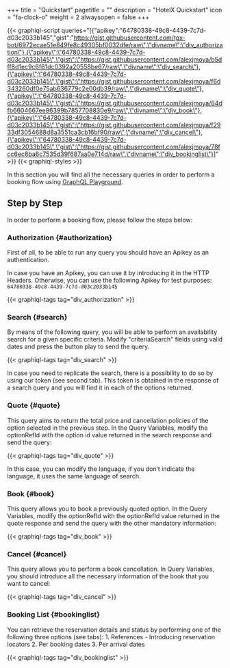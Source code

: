 +++
title = "Quickstart"
pagetitle = ""
description = "HotelX Quickstart"
icon = "fa-clock-o"
weight = 2
alwaysopen = false
+++

{{< graphiql-script queries="[{\"apikey\":\"64780338-49c8-4439-7c7d-d03c2033b145\",\"gist\":\"https://gist.githubusercontent.com/tgx-bot/6972ecae51e849fe8c49305bf0032dfe/raw\",\"divname\":\"div_authorization\"},{\"apikey\":\"64780338-49c8-4439-7c7d-d03c2033b145\",\"gist\":\"https://gist.githubusercontent.com/alexjmoya/b5dff8d1ec9c6f61dc0392a20558be67/raw\",\"divname\":\"div_search\"},{\"apikey\":\"64780338-49c8-4439-7c7d-d03c2033b145\",\"gist\":\"https://gist.githubusercontent.com/alexjmoya/f6d343260df0e75ab636779c2e00db39/raw\",\"divname\":\"div_quote\"},{\"apikey\":\"64780338-49c8-4439-7c7d-d03c2033b145\",\"gist\":\"https://gist.githubusercontent.com/alexjmoya/64dfb6604667ee86399b7857708830e9/raw\",\"divname\":\"div_book\"},{\"apikey\":\"64780338-49c8-4439-7c7d-d03c2033b145\",\"gist\":\"https://gist.githubusercontent.com/alexjmoya/f2933df3054688d8a3551ca3cb16bf90/raw\",\"divname\":\"div_cancel\"},{\"apikey\":\"64780338-49c8-4439-7c7d-d03c2033b145\",\"gist\":\"https://gist.githubusercontent.com/alexjmoya/78fcc6ec8ba6c7535d39f687aa0e714d/raw\",\"divname\":\"div_bookinglist\"}]" >}}
{{< graphiql-styles >}}

In this section you will find all the necessary queries in order to perform a booking flow using [GraphQL Playground](https://api.travelgatex.com/).

## Step by Step

In order to perform a booking flow, please follow the steps below:

### Authorization {#authorization}

First of all, to be able to run any query you should have an Apikey as an authentication.

In case you have an Apikey, you can use it by introducing it in the HTTP Headers. Otherwise, you can use the following Apikey for test purposes:  
`64780338-49c8-4439-7c7d-d03c2033b145`

{{< graphiql-tags tag="div_authorization" >}}

### Search {#search}

By means of the following query, you will be able to perform an availability search for a given specific criteria.
Modify "criteriaSearch" fields using valid dates and press the button play to send the query.

{{< graphiql-tags tag="div_search" >}}


In case you need to replicate the search, there is a possibility to do so by using our token (see second tab). This token is obtained in the response of a search query and you will find it in each of the options returned.

### Quote {#quote}

This query aims to return the total price and cancellation policies of the option selected in the previous step. In the Query Variables, modify the optionRefId with the option id value returned in the search response and send the query:

{{< graphiql-tags tag="div_quote" >}}


In this case, you can modify the language, if you don’t indicate the language, it uses the same language of search.

### Book {#book}

This query allows you to book a previously quoted option. In the Query Variables, modify the optionRefId with the optionRefId value returned in the quote response and send the query with the other mandatory information:

<!--<object data="https://graphqlbin.com/1wxWIp" type="text/html" width="100%" height="400px" align="left">
</object>-->
{{< graphiql-tags tag="div_book" >}}


### Cancel {#cancel}

This query allows you to perform a book cancellation. In Query Variables, you should introduce all the necessary information of the book that you want to cancel:

<!--<object data="https://graphqlbin.com/68LYhr" type="text/html" width="100%" height="400px" align="left">
</object>-->
{{< graphiql-tags tag="div_cancel" >}}


### Booking List {#bookinglist}

You can retrieve the reservation details and status by performing one of the following three options (see tabs):
    1. References - Introducing reservation locators
    2. Per booking dates
    3. Per arrival dates

 <!--<object data="https://graphqlbin.com/0RvEU2" type="text/html" width="100%" height="400px" align="left">
</object>-->
{{< graphiql-tags tag="div_bookinglist" >}}

